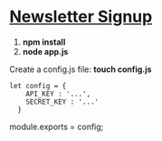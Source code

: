 # [Newsletter Signup](https://aqueous-oasis-87988.herokuapp.com/)

1. **npm install**
2. **node app.js**

Create a config.js file:
**touch config.js**
```
let config = {
    API_KEY : '...',
    SECRET_KEY : '...'
  }
```
module.exports = config;
